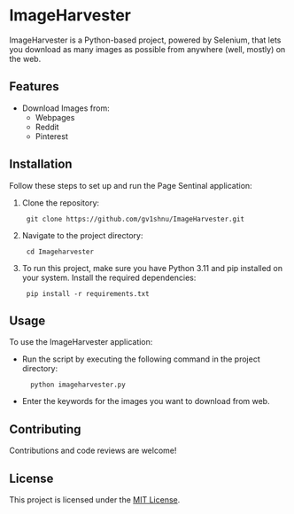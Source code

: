 # ImageHarvester

ImageHarvester is a Python-based project, powered by Selenium, that lets you download as many images as possible from anywhere (well, mostly) on the web.

## Features
- Download Images from:
     - Webpages
     - Reddit
     - Pinterest
 
## Installation

Follow these steps to set up and run the Page Sentinal application:

1. Clone the repository:
	
   		git clone https://github.com/gv1shnu/ImageHarvester.git


2. Navigate to the project directory:
	
   		cd Imageharvester


3. To run this project, make sure you have Python 3.11 and pip installed on your system. Install the required dependencies:
	
		pip install -r requirements.txt


## Usage

To use the ImageHarvester application:

- Run the script by executing the following command in the project directory:

        python imageharvester.py

- Enter the keywords for the images you want to download from web.

## Contributing

Contributions and code reviews are welcome!

## License

This project is licensed under the [MIT License](LICENSE).
